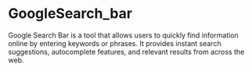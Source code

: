 # GoogleSearch_bar
Google Search Bar is a tool that allows users to quickly find information online by entering keywords or phrases. It provides instant search suggestions, autocomplete features, and relevant results from across the web.
